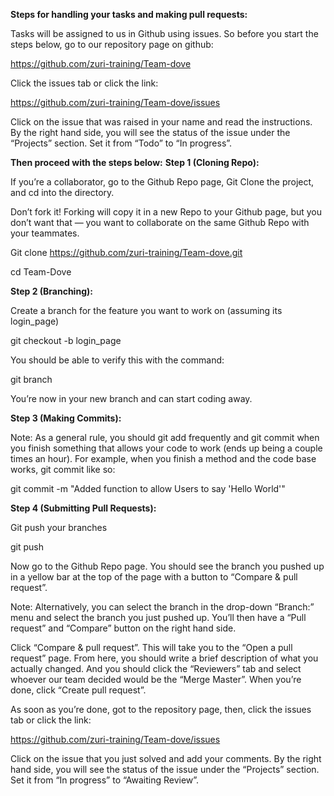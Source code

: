 **Steps for handling your tasks and making pull requests:**

Tasks will be assigned to us in Github using issues. So before you start the steps below, go to our repository page on github:

https://github.com/zuri-training/Team-dove

Click the issues tab or click the link:

https://github.com/zuri-training/Team-dove/issues

Click on the issue that was raised in your name and read the instructions. By the right hand side, you will see the status of the issue under the “Projects” section. Set it from “Todo” to “In progress”.

**Then proceed with the steps below:**
**Step 1 (Cloning Repo):**

If you’re a collaborator, go to the Github Repo page, Git Clone the project, and cd into the directory.

Don’t fork it! Forking will copy it in a new Repo to your Github page, but you don’t want that — you want to collaborate on the same Github Repo with your teammates.

Git clone https://github.com/zuri-training/Team-dove.git

cd Team-Dove

**Step 2 (Branching):**

Create a branch for the feature you want to work on (assuming its login_page)

git checkout -b login_page

You should be able to verify this with the command:

git branch

You’re now in your new branch and can start coding away.

**Step 3 (Making Commits):**

Note: As a general rule, you should git add frequently and git commit when you finish something that allows your code to work (ends up being a couple times an hour). For example, when you finish a method and the code base works, git commit like so:

git commit -m "Added function to allow Users to say 'Hello World'"

**Step 4 (Submitting Pull Requests):**

Git push your branches

git push

Now go to the Github Repo page. You should see the branch you pushed up in a yellow bar at the top of the page with a button to “Compare & pull request”.

Note: Alternatively, you can select the branch in the drop-down “Branch:” menu and select the branch you just pushed up. You’ll then have a “Pull request” and “Compare” button on the right hand side.

Click “Compare & pull request”. This will take you to the “Open a pull request” page. From here, you should write a brief description of what you actually changed. And you should click the “Reviewers” tab and select whoever our team decided would be the “Merge Master”. When you’re done, click “Create pull request”.

As soon as you’re done, got to the repository page, then, click the issues tab or click the link:

https://github.com/zuri-training/Team-dove/issues

Click on the issue that you just solved and add your comments. By the right hand side, you will see the status of the issue under the “Projects” section. Set it from “In progress” to “Awaiting Review”.
